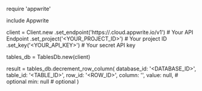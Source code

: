 require 'appwrite'

include Appwrite

client = Client.new
    .set_endpoint('https://<REGION>.cloud.appwrite.io/v1') # Your API Endpoint
    .set_project('<YOUR_PROJECT_ID>') # Your project ID
    .set_key('<YOUR_API_KEY>') # Your secret API key

tables_db = TablesDb.new(client)

result = tables_db.decrement_row_column(
    database_id: '<DATABASE_ID>',
    table_id: '<TABLE_ID>',
    row_id: '<ROW_ID>',
    column: '',
    value: null, # optional
    min: null # optional
)
